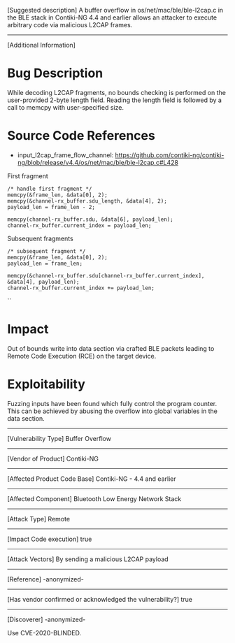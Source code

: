[Suggested description]
A buffer overflow in os/net/mac/ble/ble-l2cap.c in the BLE stack in Contiki-NG 4.4 and earlier
allows an attacker to execute arbitrary code via malicious L2CAP frames.

------------------------------------------

[Additional Information]
# Bug Description
While decoding L2CAP fragments, no bounds checking is performed on the
user-provided 2-byte length field. Reading the length field is
followed by a call to memcpy with user-specified size.

# Source Code References
- input_l2cap_frame_flow_channel: https://github.com/contiki-ng/contiki-ng/blob/release/v4.4/os/net/mac/ble/ble-l2cap.c#L428

First fragment

    /* handle first fragment */
    memcpy(&frame_len, &data[0], 2);
    memcpy(&channel-rx_buffer.sdu_length, &data[4], 2);
    payload_len = frame_len - 2;

    memcpy(channel-rx_buffer.sdu, &data[6], payload_len);
    channel-rx_buffer.current_index = payload_len;


Subsequent fragments

    /* subsequent fragment */
    memcpy(&frame_len, &data[0], 2);
    payload_len = frame_len;

    memcpy(&channel-rx_buffer.sdu[channel-rx_buffer.current_index], &data[4], payload_len);
    channel-rx_buffer.current_index += payload_len;
``

# Impact
Out of bounds write into data section via crafted BLE packets leading to Remote Code Execution (RCE) on the target device.

# Exploitability
Fuzzing inputs have been found which fully control the program
counter. This can be achieved by abusing the overflow into global
variables in the data section.

------------------------------------------

[Vulnerability Type]
Buffer Overflow

------------------------------------------

[Vendor of Product]
Contiki-NG

------------------------------------------

[Affected Product Code Base]
Contiki-NG - 4.4 and earlier

------------------------------------------

[Affected Component]
Bluetooth Low Energy Network Stack

------------------------------------------

[Attack Type]
Remote

------------------------------------------

[Impact Code execution]
true

------------------------------------------

[Attack Vectors]
By sending a malicious L2CAP payload

------------------------------------------

[Reference]
-anonymized-

------------------------------------------

[Has vendor confirmed or acknowledged the vulnerability?]
true

------------------------------------------

[Discoverer]
-anonymized-

Use CVE-2020-BLINDED.
